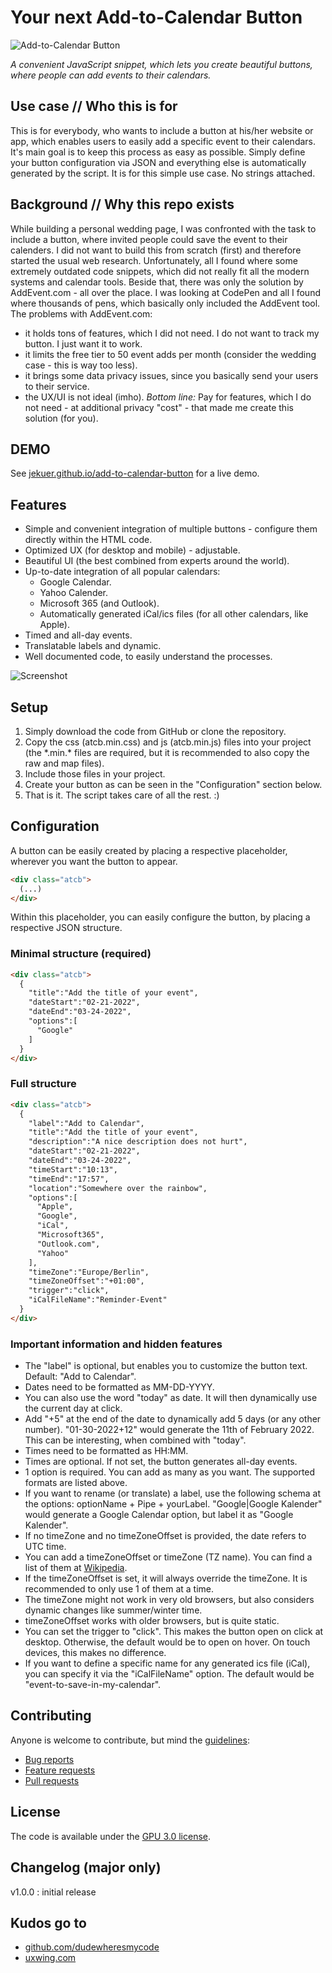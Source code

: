 # Your next Add-to-Calendar Button
![Add-to-Calendar Button](https://github.com/jekuer/add-to-calendar-button/blob/main/repo_image.png?raw=true)

_A convenient JavaScript snippet, which lets you create beautiful buttons, where people can add events to their calendars._
 

## Use case // Who this is for

This is for everybody, who wants to include a button at his/her website or app, which enables users to easily add a specific event to their calendars.
It's main goal is to keep this process as easy as possible. Simply define your button configuration via JSON and everything else is automatically generated by the script.
It is for this simple use case. No strings attached.
 

## Background // Why this repo exists

While building a personal wedding page, I was confronted with the task to include a button, where invited people could save the event to their calenders.
I did not want to build this from scratch (first) and therefore started the usual web research.
Unfortunately, all I found where some extremely outdated code snippets, which did not really fit all the modern systems and calendar tools.
Beside that, there was only the solution by AddEvent.com - all over the place. I was looking at CodePen and all I found where thousands of pens, which basically only included the AddEvent tool.
The problems with AddEvent.com:
* it holds tons of features, which I did not need. I do not want to track my button. I just want it to work.
* it limits the free tier to 50 event adds per month (consider the wedding case - this is way too less).
* it brings some data privacy issues, since you basically send your users to their service.
* the UX/UI is not ideal (imho).
*Bottom line:* Pay for features, which I do not need - at additional privacy "cost" - that made me create this solution (for you).
 

## DEMO

See [jekuer.github.io/add-to-calendar-button](https://jekuer.github.io/add-to-calendar-button/) for a live demo.
 

## Features

* Simple and convenient integration of multiple buttons - configure them directly within the HTML code.
* Optimized UX (for desktop and mobile) - adjustable.
* Beautiful UI (the best combined from experts around the world).
* Up-to-date integration of all popular calendars:
  * Google Calendar.
  * Yahoo Calender.
  * Microsoft 365 (and Outlook).
  * Automatically generated iCal/ics files (for all other calendars, like Apple).
* Timed and all-day events.
* Translatable labels and dynamic.
* Well documented code, to easily understand the processes.

![Screenshot](https://github.com/jekuer/add-to-calendar-button/blob/main/screenshot.png?raw=true)
 

## Setup

1. Simply download the code from GitHub or clone the repository.
2. Copy the css (atcb.min.css) and js (atcb.min.js) files into your project (the \*.min.\* files are required, but it is recommended to also copy the raw and map files).
3. Include those files in your project.
4. Create your button as can be seen in the "Configuration" section below.
5. That is it. The script takes care of all the rest. :)
 

## Configuration

A button can be easily created by placing a respective placeholder, wherever you want the button to appear.
```html
<div class="atcb">
  (...)
</div>
```
Within this placeholder, you can easily configure the button, by placing a respective JSON structure.

### Minimal structure (required)

```html
<div class="atcb">
  {
    "title":"Add the title of your event",
    "dateStart":"02-21-2022",
    "dateEnd":"03-24-2022",
    "options":[
      "Google"
    ]
  }
</div>
```

### Full structure

```html
<div class="atcb">
  {
    "label":"Add to Calendar",
    "title":"Add the title of your event",
    "description":"A nice description does not hurt",
    "dateStart":"02-21-2022",
    "dateEnd":"03-24-2022",
    "timeStart":"10:13",
    "timeEnd":"17:57",
    "location":"Somewhere over the rainbow",
    "options":[
      "Apple",
      "Google",
      "iCal",
      "Microsoft365",
      "Outlook.com",
      "Yahoo"
    ],
    "timeZone":"Europe/Berlin",
    "timeZoneOffset":"+01:00",
    "trigger":"click",
    "iCalFileName":"Reminder-Event"
  }
</div>
```
 

### Important information and hidden features

* The "label" is optional, but enables you to customize the button text. Default: "Add to Calendar".
* Dates need to be formatted as MM-DD-YYYY.
* You can also use the word "today" as date. It will then dynamically use the current day at click.
* Add "+5" at the end of the date to dynamically add 5 days (or any other number). "01-30-2022+12" would generate the 11th of February 2022. This can be interesting, when combined with "today".
* Times need to be formatted as HH:MM.
* Times are optional. If not set, the button generates all-day events.
* 1 option is required. You can add as many as you want. The supported formats are listed above.
* If you want to rename (or translate) a label, use the following schema at the options: optionName + Pipe + yourLabel. "Google|Google Kalender" would generate a Google Calendar option, but label it as "Google Kalender".
* If no timeZone and no timeZoneOffset is provided, the date refers to UTC time.
* You can add a timeZoneOffset or timeZone (TZ name). You can find a list of them at [Wikipedia](https://en.wikipedia.org/wiki/List_of_tz_database_time_zones).
* If the timeZoneOffset is set, it will always override the timeZone. It is recommended to only use 1 of them at a time.
* The timeZone might not work in very old browsers, but also considers dynamic changes like summer/winter time.
* timeZoneOffset works with older browsers, but is quite static.
* You can set the trigger to "click". This makes the button open on click at desktop. Otherwise, the default would be to open on hover. On touch devices, this makes no difference.
* If you want to define a specific name for any generated ics file (iCal), you can specify it via the "iCalFileName" option. The default would be "event-to-save-in-my-calendar".
 

## Contributing

Anyone is welcome to contribute, but mind the [guidelines](.github/CONTRIBUTING.md):

-   [Bug reports](.github/CONTRIBUTING.md#bugs)
-   [Feature requests](.github/CONTRIBUTING.md#features)
-   [Pull requests](.github/CONTRIBUTING.md#pull-requests)
 

## License

The code is available under the [GPU 3.0 license](LICENSE.txt).
 

## Changelog (major only)

v1.0.0 : initial release
 

## Kudos go to
* [github.com/dudewheresmycode](https://github.com/dudewheresmycodee)
* [uxwing.com](https://uxwing.com)
